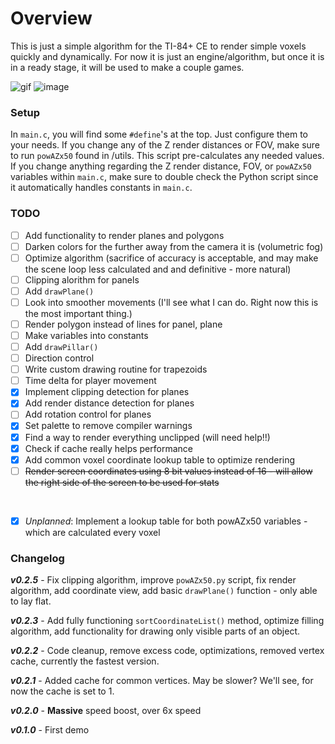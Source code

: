 # Overview

This is just a simple algorithm for the TI-84+ CE to render simple voxels quickly and dynamically. For now it is just an engine/algorithm, but once it is in a ready stage, it will be used to make a couple games.

![gif](https://cdn.discordapp.com/attachments/1168344250908418078/1168599163961868358/screen.gif) ![image](https://cdn.discordapp.com/attachments/772599413247442948/1168328775025561660/wireframe1.png)

### Setup

In `main.c`, you will find some `#define`'s at the top. Just configure them to your needs. If you change any of the Z render distances or FOV, make sure to run `powAZx50` found in /utils. This script pre-calculates any needed values. If you change anything regarding the Z render distance, FOV, or `powAZx50` variables within `main.c`, make sure to double check the Python script since it automatically handles constants in `main.c`.

### TODO


 - [ ] Add functionality to render planes and polygons
 - [ ] Darken colors for the further away from the camera it is (volumetric fog)
 - [ ] Optimize algorithm (sacrifice of accuracy is acceptable, and may make the scene loop less calculated and and definitive - more natural)
 - [ ] Clipping alorithm for panels
 - [ ] Add `drawPlane()`
 - [ ] Look into smoother movements (I'll see what I can do. Right now this is the most important thing.)
 - [ ] Render polygon instead of lines for panel, plane
 - [ ] Make variables into constants
 - [ ] Add `drawPillar()`
 - [ ] Direction control
 - [ ] Write custom drawing routine for trapezoids
 - [ ] Time delta for player movement
 - [x] Implement clipping detection for planes
 - [x] Add render distance detection for planes
 - [ ] Add rotation control for planes
 - [x] Set palette to remove compiler warnings
 - [x] Find a way to render everything unclipped (will need help!!)
 - [x] Check if cache really helps performance
 - [x] Add common voxel coordinate lookup table to optimize rendering
 - [ ] ~~Render screen coordinates using 8 bit values instead of 16 - will allow the right side of the screen to be used for stats~~

<br>

 - [x] *Unplanned*: Implement a lookup table for both powAZx50 variables - which are calculated every voxel
### Changelog

***v0.2.5*** - Fix clipping algorithm, improve `powAZx50.py` script, fix render algorithm, add coordinate view, add basic `drawPlane()` function - only able to lay flat.

***v0.2.3*** - Add fully functioning `sortCoordinateList()` method, optimize filling algorithm, add functionality for drawing only visible parts of an object.

***v0.2.2*** - Code cleanup, remove excess code, optimizations, removed vertex cache, currently the fastest version.

***v0.2.1*** - Added cache for common vertices. May be slower? We'll see, for now the cache is set to 1.

***v0.2.0*** - **Massive** speed boost, over 6x speed

***v0.1.0*** - First demo
